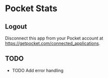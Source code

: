 # Pocket Stats

## Logout

Disconnect this app from your Pocket account at https://getpocket.com/connected_applications.

## TODO
- TODO Add error handling